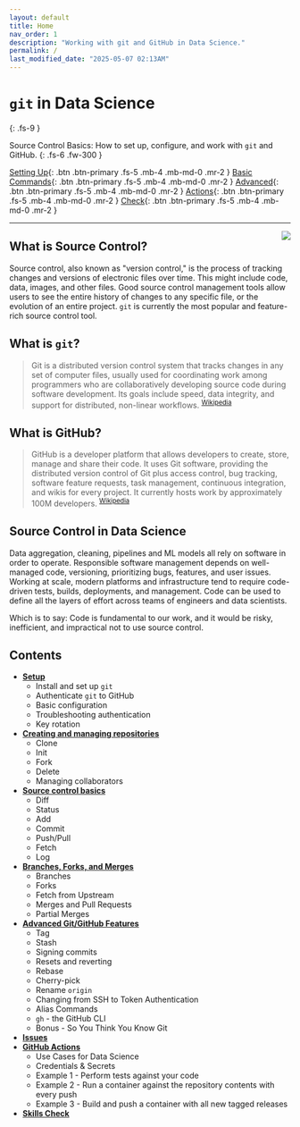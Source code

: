 ```yaml
---
layout: default
title: Home
nav_order: 1
description: "Working with git and GitHub in Data Science."
permalink: /
last_modified_date: "2025-05-07 02:13AM"
---
```


# `git` in Data Science
{: .fs-9 }

Source Control Basics: How to set up, configure, and work with `git` and GitHub.
{: .fs-6 .fw-300 }

[Setting Up](docs/setup/){: .btn .btn-primary .fs-5 .mb-4 .mb-md-0 .mr-2 }
[Basic Commands](docs/basics/){: .btn .btn-primary .fs-5 .mb-4 .mb-md-0 .mr-2 }
[Advanced](docs/advanced/){: .btn .btn-primary .fs-5 .mb-4 .mb-md-0 .mr-2 }
[Actions](docs/github-actions/){: .btn .btn-primary .fs-5 .mb-4 .mb-md-0 .mr-2 }
[Check](docs/skills-check/){: .btn .btn-primary .fs-5 .mb-4 .mb-md-0 .mr-2 }

---

<img src="https://uvads.github.io/git-basics/assets/images/git6963.jpg" style="float:right;max-width:40%;" />

## What is Source Control?

Source control, also known as "version control," is the process of tracking changes and versions of electronic files over time. This might include code, data, images, and other files. Good source control management tools allow users to see the entire history of changes to any specific file, or the evolution of an entire project. `git` is currently the most popular and feature-rich source control tool.

## What is `git`?

> Git is a distributed version control system that tracks changes in any set of computer files, usually used for coordinating work among programmers who are collaboratively developing source code during software development. Its goals include speed, data integrity, and support for distributed, non-linear workflows. <sup>[Wikipedia](https://en.wikipedia.org/wiki/Git)</sup>

## What is GitHub?

> GitHub is a developer platform that allows developers to create, store, manage and share their code. It uses Git software, providing the distributed version control of Git plus access control, bug tracking, software feature requests, task management, continuous integration, and wikis for every project. It currently hosts work by approximately 100M developers. <sup>[Wikipedia](https://en.wikipedia.org/wiki/GitHub)</sup>

## Source Control in Data Science

Data aggregation, cleaning, pipelines and ML models all rely on software in order to operate. Responsible software management depends on well-managed code, versioning, prioritizing bugs, features, and user issues. Working at scale, modern platforms and infrastructure tend to require code-driven tests, builds, deployments, and management. Code can be used to define all the layers of effort across teams of engineers and data scientists.

Which is to say: Code is fundamental to our work, and it would be risky, inefficient, and impractical not to use source control.


## Contents

- [**Setup**](docs/setup/)
  - Install and set up `git`
  - Authenticate `git` to GitHub
  - Basic configuration
  - Troubleshooting authentication
  - Key rotation
- [**Creating and managing repositories**](docs/creating-repositories/)
  - Clone
  - Init
  - Fork
  - Delete
  - Managing collaborators
- [**Source control basics**](docs/basics/)
  - Diff
  - Status
  - Add
  - Commit
  - Push/Pull
  - Fetch
  - Log
- [**Branches, Forks, and Merges**](docs/forks-branches/)
  - Branches
  - Forks
  - Fetch from Upstream
  - Merges and Pull Requests
  - Partial Merges
- [**Advanced Git/GitHub Features**](docs/advanced/)
  - Tag
  - Stash
  - Signing commits
  - Resets and reverting
  - Rebase
  - Cherry-pick
  - Rename `origin`
  - Changing from SSH to Token Authentication
  - Alias Commands
  - `gh` - the GitHub CLI
  - Bonus - So You Think You Know Git
- [**Issues**](docs/issues/)
- [**GitHub Actions**](docs/github-actions/)
  - Use Cases for Data Science
  - Credentials & Secrets
  - Example 1 - Perform tests against your code
  - Example 2 - Run a container against the repository contents with every push
  - Example 3 - Build and push a container with all new tagged releases
- [**Skills Check**](docs/skills-check/)

